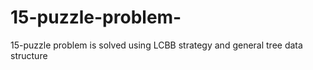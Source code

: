 # 15-puzzle-problem-
15-puzzle problem is solved using LCBB strategy and general tree data structure
